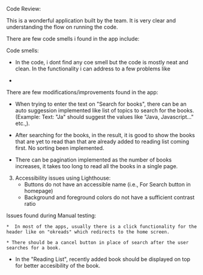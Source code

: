 Code Review:

This is a wonderful application built by the team. It is very clear and understanding the flow on running the code.

There are few code smells i found in the app include:

Code smells:
 
 * In the code, i dont find any coe smell but the code is mostly neat and clean.
In the functionality i can address to a few problems like

* 

 There are few modifications/improvements found in the app:

 
 *  When trying to enter the text on "Search for books", there can be an auto suggession implemented like list of topics to search for the books. (Example: Text: "Ja" should suggest the values like "Java, Javascript..." etc.,).

 *  After searching for the books, in the result, it is good to show the books that are yet to read than that are already added to reading list coming first. No sorting been implemented.

 *  There can be pagination implemented as the number of books increases, it takes too long to read all the books in a single page.

 3. Accessibility issues using Lighthouse:
    * Buttons do not have an accessible name (i.e., For Search button in homepage)
    * Background and foreground colors do not have a sufficient contrast ratio


 Issues found during Manual testing:

    *  In most of the apps, usually there is a click functionality for the header like on "okreads" which redirects to the home screen.

    * There should be a cancel button in place of search after the user searches for a book.

   *  In the "Reading List", recently added book should be displayed on top for better accesibility of the book.





 


